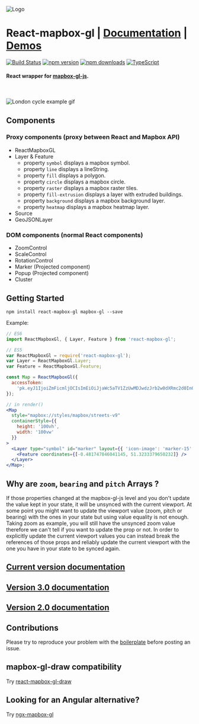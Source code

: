 ![Logo](/logo.png)

# React-mapbox-gl | [Documentation](docs/API.md) | [Demos](http://alex3165.github.io/react-mapbox-gl/demos)

[![Build Status](https://travis-ci.org/alex3165/react-mapbox-gl.svg?branch=master)](https://travis-ci.org/alex3165/react-mapbox-gl)
[![npm version](https://img.shields.io/npm/v/react-mapbox-gl.svg?style=flat)](https://www.npmjs.com/package/react-mapbox-gl)
[![npm downloads](https://img.shields.io/npm/dm/react-mapbox-gl.svg)](https://www.npmjs.com/package/react-mapbox-gl)
[![TypeScript](https://img.shields.io/badge/%3C%2F%3E-TypeScript-blue.svg)](https://github.com/microsoft/TypeScript)
<br/>

#### React wrapper for [mapbox-gl-js](https://www.mapbox.com/mapbox-gl-js/api/).

<br/><br/>
![London cycle example gif](docs/london-cycle-example.gif 'London cycle example gif')

## Components

### Proxy components (proxy between React and Mapbox API)

* ReactMapboxGL
* Layer & Feature
  * property `symbol` displays a mapbox symbol.
  * property `line` displays a lineString.
  * property `fill` displays a polygon.
  * property `circle` displays a mapbox circle.
  * property `raster` displays a mapbox raster tiles.
  * property `fill-extrusion` displays a layer with extruded buildings.
  * property `background` displays a mapbox background layer.
  * property `heatmap` displays a mapbox heatmap layer.
* Source
* GeoJSONLayer

### DOM components (normal React components)

* ZoomControl
* ScaleControl
* RotationControl
* Marker (Projected component)
* Popup (Projected component)
* Cluster

## Getting Started

```
npm install react-mapbox-gl mapbox-gl --save
```

Example:

```jsx
// ES6
import ReactMapboxGl, { Layer, Feature } from 'react-mapbox-gl';

// ES5
var ReactMapboxGl = require('react-mapbox-gl');
var Layer = ReactMapboxGl.Layer;
var Feature = ReactMapboxGl.Feature;

const Map = ReactMapboxGl({
  accessToken:
    'pk.eyJ1IjoiZmFicmljOCIsImEiOiJjaWc5aTV1ZzUwMDJwdzJrb2w0dXRmc2d0In0.p6GGlfyV-WksaDV_KdN27A'
});

// in render()
<Map
  style="mapbox://styles/mapbox/streets-v9"
  containerStyle={{
    height: '100vh',
    width: '100vw'
  }}
>
  <Layer type="symbol" id="marker" layout={{ 'icon-image': 'marker-15' }}>
    <Feature coordinates={[-0.481747846041145, 51.3233379650232]} />
  </Layer>
</Map>;
```

## Why are `zoom`, `bearing` and `pitch` Arrays ?

If those properties changed at the mapbox-gl-js level and you don't update the value kept in your state, it will be unsynced with the current viewport. At some point you might want to update the viewport value (zoom, pitch or bearing) with the ones in your state but using value equality is not enough. Taking zoom as example, you will still have the unsynced zoom value therefore we can't tell if you want to update the prop or not. In order to explicitly update the current viewport values you can instead break the references of those props and reliably update the current viewport with the one you have in your state to be synced again.

## [Current version documentation](https://github.com/alex3165/react-mapbox-gl/blob/docs/API.md)

## [Version 3.0 documentation](https://github.com/alex3165/react-mapbox-gl/blob/v3.9.2/docs/API.md)

## [Version 2.0 documentation](https://github.com/alex3165/react-mapbox-gl/blob/v2-archive/docs/API.md)

## Contributions

Please try to reproduce your problem with the [boilerplate](https://github.com/alex3165/react-mapbox-gl-debug) before posting an issue.

## mapbox-gl-draw compatibility

Try [react-mapbox-gl-draw](https://github.com/amaurymartiny/react-mapbox-gl-draw)

## Looking for an Angular alternative?

Try [ngx-mapbox-gl](https://github.com/Wykks/ngx-mapbox-gl)
